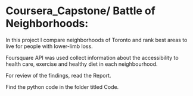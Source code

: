 # Coursera_Capstone/ Battle of Neighborhoods: 

In this project I compare neighborhoods of Toronto and rank best areas to live for people with lower-limb loss.

Foursquare API was used collect information about the accessibility to health care, exercise and healthy diet in each neighbourhood. 

For review of the findings, read the Report.

Find the python code in the folder titled Code.
